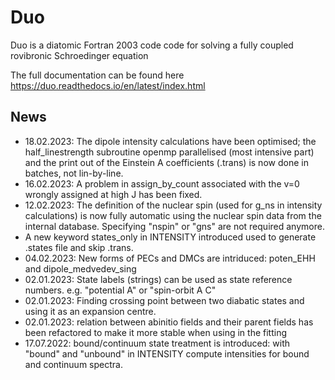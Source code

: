 # Duo
Duo is a diatomic Fortran 2003 code code for solving a fully coupled rovibronic Schroedinger equation

The full documentation can be found here https://duo.readthedocs.io/en/latest/index.html

## News
- 18.02.2023: The dipole intensity calculations have been optimised; the half_linestrength subroutine openmp parallelised (most intensive part) and the print out of the Einstein A coefficients (.trans) is now done in batches, not lin-by-line. 
- 16.02.2023: A problem in assign_by_count associated with the v=0 wrongly assigned at high J has been fixed.  
- 12.02.2023: The definition of the nuclear spin (used for g_ns in intensity calculations) is now fully automatic using the nuclear spin data from the internal database. Specifying "nspin" or "gns" are not required anymore.
- A new keyword states_only in INTENSITY introduced used to generate .states file and skip .trans. 
- 04.02.2023: New forms of PECs and DMCs are intriduced: poten_EHH and dipole_medvedev_sing
- 02.01.2023: State labels (strings) can be used as state reference numbers. e.g. "potential A" or "spin-orbit A C"
- 02.01.2023: Finding crossing point between two diabatic states and using it as an expansion centre. 
- 02.01.2023: relation between abinitio fields and their parent fields has been refactored to make it more stable when using in the fitting  
- 17.07.2022: bound/continuum state treatment is introduced: with "bound" and "unbound" in INTENSITY compute intensities for bound and continuum spectra. 
